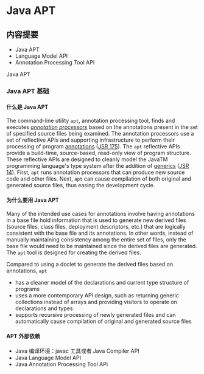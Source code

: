 # Java APT

## 内容提要

* Java APT
* Language Model API
* Annotation Processing Tool API



Java APT

### Java APT 基础

#### 什么是 Java APT

The command-line utility `apt`, annotation processing tool, finds and executes *[annotation processors](https://docs.oracle.com/javase/6/docs/technotes/guides/apt/GettingStarted.html#AnnotationProcessor)* based on the annotations present in the set of specified source files being examined. The annotation processors use a set of reflective APIs and supporting infrastructure to perform their processing of program [annotations](https://docs.oracle.com/javase/6/docs/technotes/guides/language/annotations.html) ([JSR 175](http://www.jcp.org/en/jsr/detail?id=175)). The `apt` reflective APIs provide a build-time, source-based, read-only view of program structure. These reflective APIs are designed to cleanly model the JavaTM programming language's type system after the addition of [generics](https://docs.oracle.com/javase/6/docs/technotes/guides/language/generics.html) ([JSR 14](http://www.jcp.org/en/jsr/detail?id=14)). First, `apt` runs annotation processors that can produce new source code and other files. Next, `apt` can cause compilation of both original and generated source files, thus easing the development cycle.

#### 为什么要用 Java APT

Many of the intended use cases for annotations involve having annotations in a base file hold information that is used to generate new derived files (source files, class files, deployment descriptors, etc.) that are logically consistent with the base file and its annotations. In other words, instead of manually maintaining consistency among the entire set of files, only the base file would need to be maintained since the derived files are generated. The `apt` tool is designed for creating the derived files.

Compared to using a doclet to generate the derived files based on annotations, `apt`

- has a cleaner model of the declarations and current type structure of programs
- uses a more contemporary API design, such as returning generic collections instead of arrays and providing visitors to operate on declarations and types
- supports recursive processing of newly generated files and can automatically cause compilation of original and generated source files

#### APT 外部依赖

* Java 编译环境：javac 工具或者 Java Compiler API
* Java Language Model API 
* Java Annotation Processing Tool APi











































